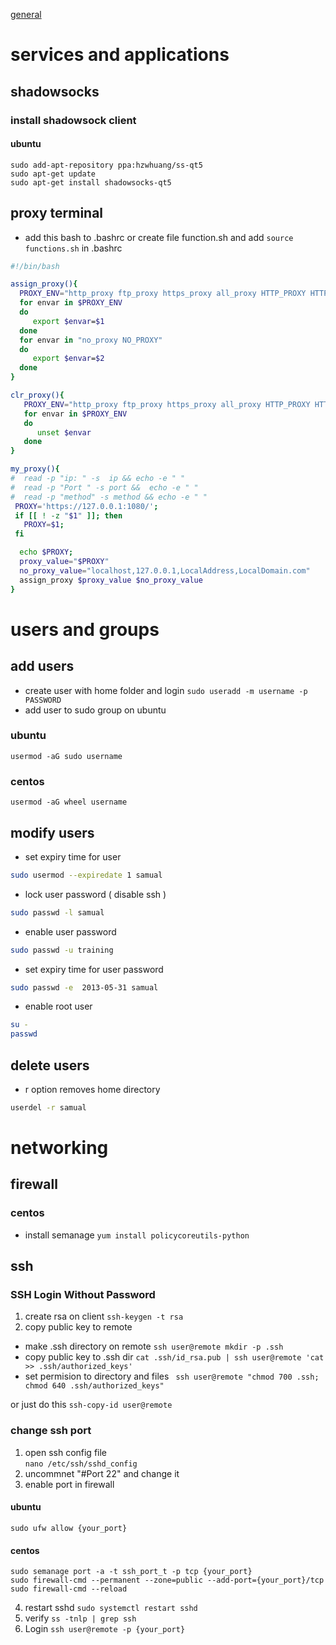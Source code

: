 [general](#general)
# services and applications

## shadowsocks
### install shadowsock client
#### ubuntu
```
sudo add-apt-repository ppa:hzwhuang/ss-qt5
sudo apt-get update
sudo apt-get install shadowsocks-qt5
```

## proxy terminal
* add this bash to .bashrc or
create file function.sh and add
`source functions.sh` in .bashrc
```bash
#!/bin/bash

assign_proxy(){
  PROXY_ENV="http_proxy ftp_proxy https_proxy all_proxy HTTP_PROXY HTTPS_PROXY FTP_PROXY ALL_PROXY"
  for envar in $PROXY_ENV
  do
     export $envar=$1
  done
  for envar in "no_proxy NO_PROXY"
  do
     export $envar=$2
  done
}

clr_proxy(){
   PROXY_ENV="http_proxy ftp_proxy https_proxy all_proxy HTTP_PROXY HTTPS_PROXY FTP_PROXY ALL_PROXY"
   for envar in $PROXY_ENV
   do
      unset $envar
   done
}

my_proxy(){
#  read -p "ip: " -s  ip && echo -e " "
#  read -p "Port " -s port &&  echo -e " "
#  read -p "method" -s method && echo -e " "
 PROXY='https://127.0.0.1:1080/';
 if [[ ! -z "$1" ]]; then
   PROXY=$1;
 fi

  echo $PROXY;
  proxy_value="$PROXY"
  no_proxy_value="localhost,127.0.0.1,LocalAddress,LocalDomain.com"
  assign_proxy $proxy_value $no_proxy_value
}

```
# users and groups
## add users
* create user with home folder and login
`sudo useradd -m username -p PASSWORD`
* add user to sudo group on ubuntu
### ubuntu
`usermod -aG sudo username`
### centos
`usermod -aG wheel username`
## modify users 
* set expiry time for user
```bash
sudo usermod --expiredate 1 samual
```
* lock user password ( disable ssh )
```bash 
sudo passwd -l samual
```
* enable user password 
```bash
sudo passwd -u training
```
* set expiry time for user password
```bash
sudo passwd -e  2013-05-31 samual
```
* enable root user 
```bash
su - 
passwd 
```
## delete users 
* r option removes home directory 
```bash
userdel -r samual
```
# networking
## firewall
### centos
* install semanage
`yum install policycoreutils-python`

## ssh
### SSH Login Without Password
1. create rsa on client
`ssh-keygen -t rsa`
2. copy public key to remote
* make .ssh directory on remote
`ssh user@remote mkdir -p .ssh`
* copy public key to .ssh dir
`cat .ssh/id_rsa.pub | ssh user@remote 'cat >> .ssh/authorized_keys'`
* set permision to directory and files
` ssh user@remote "chmod 700 .ssh; chmod 640 .ssh/authorized_keys"`

 or just do this
`ssh-copy-id user@remote`


### change ssh port
1. open ssh config file  
`nano /etc/ssh/sshd_config`
2. uncommnet "#Port 22" and change it
3. enable port in firewall
#### ubuntu
`sudo ufw allow {your_port}`
#### centos
```
sudo semanage port -a -t ssh_port_t -p tcp {your_port}
sudo firewall-cmd --permanent --zone=public --add-port={your_port}/tcp
sudo firewall-cmd --reload
```

4. restart sshd
`sudo systemctl restart sshd`
5. verify
`ss -tnlp | grep ssh`
6. Login
`ssh user@remote -p {your_port}`
